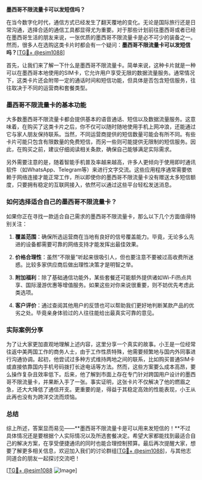 **墨西哥不限流量卡可以发短信吗？**

在当今数字化时代，通信方式已经发生了翻天覆地的变化。无论是国际旅行还是日常沟通，选择合适的通信工具都显得尤为重要。对于那些计划前往墨西哥或者已经在墨西哥生活的朋友来说，一张优质的墨西哥不限流量卡是必不可少的装备之一。然而，很多人在选购这类卡片时都会有一个疑问：**墨西哥不限流量卡可以发短信吗？**[[TG💪+ @esim1088](https://t.me/s/esim1088)]

首先，让我们来了解一下什么是墨西哥不限流量卡。简单来说，这种卡片就是一种可以在墨西哥本地使用的SIM卡，它允许用户享受无限的数据流量服务。通常情况下，这类卡片还会附带一定的通话时间和短信功能，但具体是否包含短信服务，往往取决于不同的运营商和套餐类型。

### 墨西哥不限流量卡的基本功能

大多数墨西哥不限流量卡都会提供基本的语音通话、短信以及数据流量服务。这意味着，在购买了这类卡片之后，你不仅可以随时随地使用手机上网冲浪，还能通过它与家人朋友保持联系。当然，不同运营商提供的短信数量可能会有所不同。有些卡片可能只包含有限数量的免费短信，而另一些则可能提供无限制的短信服务。因此，在购买之前，建议仔细阅读相关条款，确保自己能够满足实际需求。

另外需要注意的是，随着智能手机普及率越来越高，许多人更倾向于使用即时通讯软件（如WhatsApp、Telegram等）来进行文字交流。这些应用程序通常需要依赖于网络连接才能正常工作，所以即使你的墨西哥不限流量卡没有赠送太多短信额度，只要拥有稳定的互联网接入，依然可以通过这些平台轻松发送消息。

### 如何选择适合自己的墨西哥不限流量卡？

如果你正在寻找一款适合自己需求的墨西哥不限流量卡，那么以下几个方面值得特别关注：

1. **覆盖范围**：确保所选运营商在当地有良好的信号覆盖能力。毕竟，无论多么先进的设备都需要可靠的网络支持才能发挥出最佳效果。
   
2. **价格合理性**：虽然“不限量”听起来很吸引人，但也要注意不要被过高收费所迷惑。比较多家供应商后做出理性决策才是明智之举。

3. **附加福利**：除了基础通信功能外，某些套餐还可能额外提供诸如Wi-Fi热点共享、国际漫游优惠等增值服务。如果这些对你来说很重要，则不妨优先考虑此类选项。

4. **客户评价**：通过查阅其他用户的反馈也可以帮助我们更好地判断某款产品的优劣之处。毕竟亲身体验过的人往往能给出最真实可靠的意见。

### 实际案例分享

为了让大家更加直观地理解上述内容，这里分享一个真实的故事。小王是一位经常往返中美两国工作的商务人士，由于工作性质特殊，他需要频繁地与国内外同事进行沟通协调。起初，他尝试过多种方式维持两地之间的联系，比如购买普通SIM卡或直接依靠国内手机号码拨打长途电话等方法。然而，这些方案要么成本高昂，要么操作复杂且效率低下。后来，他了解到市面上存在专门针对跨国用户设计的墨西哥不限流量卡，并果断入手了一张。事实证明，这张卡片不仅解决了他的燃眉之急，还大大降低了通信开支。更重要的是，得益于其稳定高效的性能表现，小王从此再也没有为跨洋交流而烦恼。

### 总结

综上所述，答案显而易见——**墨西哥不限流量卡是可以用来发短信的！**不过具体情况还是要根据个人实际情况以及所选套餐决定。希望大家都能找到最适合自己的解决方案，在享受便捷通讯的同时也能合理控制预算。最后再次提醒大家，想要了解更多相关信息，欢迎加入我们的讨论群组[[TG💪+ @esim1088](https://t.me/s/esim1088)]，与其他志同道合的朋友一起探讨交流吧！

[[TG💪+ @esim1088](https://t.me/s/esim1088) ![Image](https://i.postimg.cc/4NQfJmqS/Snipaste-2025-05-13-00-14-12.png)]